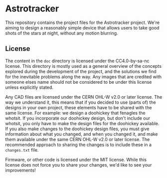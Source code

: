 # Astrotracker

This repository contains the project files for the Astrotracker project.
We're aiming to design a reasonably simple device that allows users to take good shots of the stars at night, without any motion blurring.

## License
The content in the `doc` directory is licensed under the CC4.0-by-sa-nc license.
This directory is mostly used as a general overview of the concepts explored during the development of the project, and the solutions we find for the inevitable problems along the way.
Any images that are credited with someone elses name should not be considered to be under this license unless explicitly stated.

Any CAD files are licensed under the CERN OHL-W v2.0 or later license.
The way we understand it, this means that if you decided to use (parts of) the designs in your own project, these elements have to be shared with the same license.
For example: we design a doohickey that fenagles the whotsit.
If you incorporate our doohickey design, but don't include our whotsit, you only have to make the design files for the doohickey available.
If you also make changes to the doohickey design files, you must give information about what you changed, and when you changed it, and make them available under the same CERN OHL-W v2.0 or later license.
The recommended approach to sharing the changes is to include these in a `changes.txt` file.

Firmware, or other code is licensed under the MIT license.
While this license does not force you to share your changes, we'd like to see your improvements!

